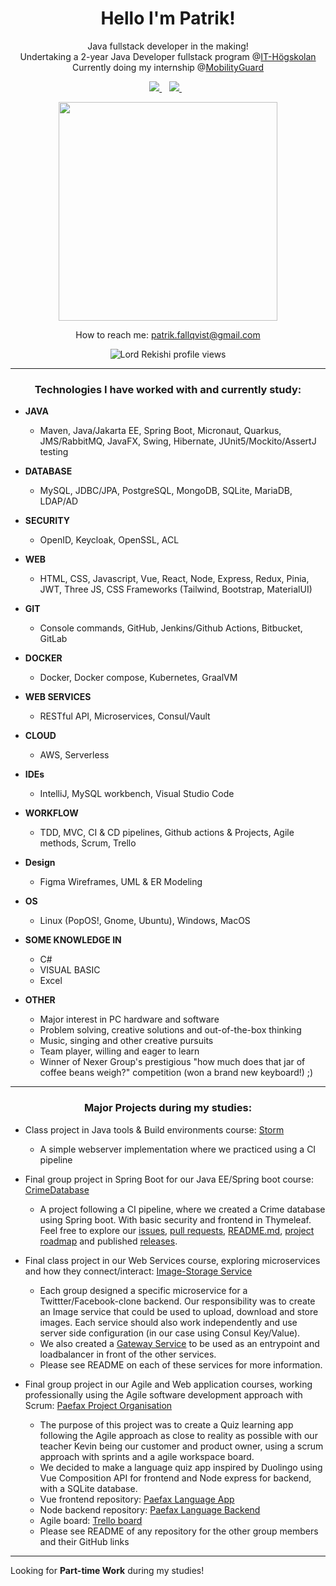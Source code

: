 <h1 align='center'>
  Hello I'm Patrik!
</h1>

<p align='center'>
Java fullstack developer in the making!</br>
Undertaking a 2-year Java Developer fullstack program @<a href='https://www.iths.se/'>IT-Högskolan</a></br>
Currently doing my internship @<a href='https://www.mobilityguard.com/'>MobilityGuard</a>
</p>
 
<p align='center'>
  <a href="https://www.linkedin.com/in/patrik-fallqvist/">
    <img src="https://img.shields.io/badge/linkedin-%230077B5.svg?&style=for-the-badge&logo=linkedin&logoColor=white" />
  </a>&nbsp;&nbsp;
  <a href='mailto:patrik.fallqvist@gmail.com'>
    <img src="https://img.shields.io/badge/Gmail-D14836?style=for-the-badge&logo=gmail&logoColor=white" />
  </a>&nbsp;&nbsp;
</p>
  
<p align='center'>
  <a href="#"><img src="https://github-readme-stats.vercel.app/api?username=lordrekishi&show_icons=true&theme=dark" width="350"></a>
</p>

<p align='center'>
How to reach me: <a href='mailto:patrik.fallqvist@gmail.com'>patrik.fallqvist@gmail.com</a>
</p>

<p align="center"> <img src="https://komarev.com/ghpvc/?username=lordrekishin&label=Profile%20views&color=0e75b6&style=flat" alt="Lord Rekishi profile views"/></p>

---

<h3 align='center'>Technologies I have worked with and currently study:</h3>

- **JAVA**
  - Maven, Java/Jakarta EE, Spring Boot, Micronaut, Quarkus, JMS/RabbitMQ, JavaFX, Swing, Hibernate, JUnit5/Mockito/AssertJ testing

- **DATABASE**
  - MySQL, JDBC/JPA, PostgreSQL, MongoDB, SQLite, MariaDB, LDAP/AD

- **SECURITY**
  - OpenID, Keycloak, OpenSSL, ACL

- **WEB**
  - HTML, CSS, Javascript, Vue, React, Node, Express, Redux, Pinia, JWT, Three JS, CSS Frameworks (Tailwind, Bootstrap, MaterialUI)

- **GIT**
  - Console commands, GitHub, Jenkins/Github Actions, Bitbucket, GitLab

- **DOCKER**
  - Docker, Docker compose, Kubernetes, GraalVM

- **WEB SERVICES**
  - RESTful API, Microservices, Consul/Vault

- **CLOUD**
  - AWS, Serverless

- **IDEs**
  - IntelliJ, MySQL workbench, Visual Studio Code

- **WORKFLOW**
  - TDD, MVC, CI & CD pipelines, Github actions & Projects, Agile methods, Scrum, Trello

- **Design**
  - Figma Wireframes, UML & ER Modeling

- **OS**
  - Linux (PopOS!, Gnome, Ubuntu), Windows, MacOS

- **SOME KNOWLEDGE IN**
  - C#
  - VISUAL BASIC
  - Excel

- **OTHER**
  - Major interest in PC hardware and software
  - Problem solving, creative solutions and out-of-the-box thinking
  - Music, singing and other creative pursuits
  - Team player, willing and eager to learn
  - Winner of Nexer Group's prestigious "how much does that jar of coffee beans weigh?" competition (won a brand new keyboard!) ;)

---

<h3 align='center'>Major Projects during my studies:</h3>

- Class project in Java tools & Build environments course: [Storm](https://github.com/fungover/storm)
  - A simple webserver implementation where we practiced using a CI pipeline

- Final group project in Spring Boot for our Java EE/Spring boot course: [CrimeDatabase](https://github.com/Patlenlix/CrimeDatabase)
  - A project following a CI pipeline, where we created a Crime database using Spring boot. With basic security and frontend in Thymeleaf. Feel free to explore our [issues](https://github.com/Patlenlix/CrimeDatabase/issues), [pull requests](https://github.com/Patlenlix/CrimeDatabase/pulls), [README.md](https://github.com/Patlenlix/CrimeDatabase/blob/main/README.md), [project roadmap](https://github.com/orgs/Patlenlix/projects/1) and published [releases](https://github.com/Patlenlix/CrimeDatabase/releases).

- Final class project in our Web Services course, exploring microservices and how they connect/interact: [Image-Storage Service](https://github.com/Patlenlix/image-storage)
  - Each group designed a specific microservice for a Twittter/Facebook-clone backend. Our responsibility was to create an Image service that could be used to upload, download and store images. Each service should also work independently and use server side configuration (in our case using Consul Key/Value).
  - We also created a [Gateway Service](https://github.com/Patlenlix/gateway) to be used as an entrypoint and loadbalancer in front of the other services. 
  - Please see README on each of these services for more information.

- Final group project in our Agile and Web application courses, working professionally using the Agile software development approach with Scrum: [Paefax Project Organisation](https://github.com/Paefax)
  - The purpose of this project was to create a Quiz learning app following the Agile approach as close to reality as possible with our teacher Kevin being our customer and product owner, using a scrum approach with sprints and a agile workspace board.
  - We decided to make a language quiz app inspired by Duolingo using Vue Composition API for frontend and Node express for backend, with a SQLite database.
  - Vue frontend repository: [Paefax Language App](https://github.com/Paefax/paefax-language-app)
  - Node backend repository: [Paefax Language Backend](https://github.com/Paefax/paefax-language-backend)
  - Agile board: [Trello board](https://trello.com/b/yGDs6Lc3)
  - Please see README of any repository for the other group members and their GitHub links

---

Looking for **Part-time Work** during my studies!
